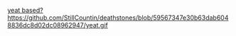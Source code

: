 [yeat based?](https://github.com/StillCountin/deathstones/blob/59567347e30b63dab6048836dc8d02dc08962947/yeat.gif)https://github.com/StillCountin/deathstones/blob/59567347e30b63dab6048836dc8d02dc08962947/yeat.gif
